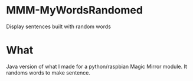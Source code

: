 # MMM-MyWordsRandomed
Display sentences built with random words

# What
Java version of what I made for a python/raspbian Magic Mirror module.
It randoms words to make sentence.
